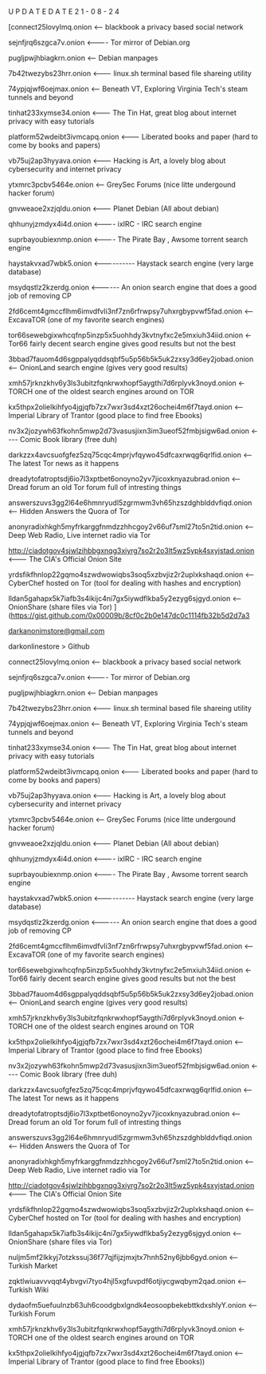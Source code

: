 U P D A T E   D A T E   2 1 - 0 8 - 2 4 

[connect25lovylmq.onion <-- blackbook a privacy based social network 

sejnfjrq6szgca7v.onion <---- Tor mirror of Debian.org

pugljpwjhbiagkrn.onion <-- Debian manpages

7b42twezybs23hrr.onion <--- linux.sh terminal based file shareing utility

74ypjqjwf6oejmax.onion <-- Beneath VT, Exploring Virginia Tech's steam tunnels and beyond

tinhat233xymse34.onion <--- The Tin Hat, great blog about internet privacy with easy tutorials 

platform52wdeibt3ivmcapq.onion <--- Liberated books and paper (hard to come by books and papers)

vb75uj2ap3hyyava.onion <--- Hacking is Art, a lovely blog about cybersecurity and internet privacy 

ytxmrc3pcbv5464e.onion <-- GreySec Forums (nice litte undergound hacker forum) 

gnvweaoe2xzjqldu.onion <--- Planet Debian (All about debian)

qhhunyjzmdyx4i4d.onion <---- ixIRC - IRC search engine

suprbayoubiexnmp.onion <---- The Pirate Bay , Awsome torrent search engine 

haystakvxad7wbk5.onion <---------- Haystack search engine (very large database) 

msydqstlz2kzerdg.onion <------ An onion search engine that does a good job of removing CP 

2fd6cemt4gmccflhm6imvdfvli3nf7zn6rfrwpsy7uhxrgbypvwf5fad.onion <-- ExcavaTOR (one of my favorite search engines) 

tor66sewebgixwhcqfnp5inzp5x5uohhdy3kvtnyfxc2e5mxiuh34iid.onion <- Tor66 fairly decent search engine gives good results but not the best

3bbad7fauom4d6sgppalyqddsqbf5u5p56b5k5uk2zxsy3d6ey2jobad.onion <-- OnionLand search engine (gives very good results) 

xmh57jrknzkhv6y3ls3ubitzfqnkrwxhopf5aygthi7d6rplyvk3noyd.onion <- TORCH one of the oldest search engines around on TOR

kx5thpx2olielkihfyo4jgjqfb7zx7wxr3sd4xzt26ochei4m6f7tayd.onion <-- Imperial Library of Trantor (good place to find free Ebooks)

nv3x2jozywh63fkohn5mwp2d73vasusjixn3im3ueof52fmbjsigw6ad.onion <---- Comic Book library (free duh)

darkzzx4avcsuofgfez5zq75cqc4mprjvfqywo45dfcaxrwqg6qrlfid.onion <-- The latest Tor news as it happens 

dreadytofatroptsdj6io7l3xptbet6onoyno2yv7jicoxknyazubrad.onion <-- Dread forum an old Tor forum full of intresting things

answerszuvs3gg2l64e6hmnryudl5zgrmwm3vh65hzszdghblddvfiqd.onion <-- Hidden Answers the Quora of Tor 

anonyradixhkgh5myfrkarggfnmdzzhhcgoy2v66uf7sml27to5n2tid.onion <-- Deep Web Radio, Live internet radio via Tor

http://ciadotgov4sjwlzihbbgxnqg3xiyrg7so2r2o3lt5wz5ypk4sxyjstad.onion <--- The CIA's Official Onion Site

yrdsfikfhnlop22gqmo4szwdwowiqbs3soq5xzbvjiz2r2uplxkshaqd.onion <-- CyberChef hosted on Tor (tool for dealing with hashes and encryption)

lldan5gahapx5k7iafb3s4ikijc4ni7gx5iywdflkba5y2ezyg6sjgyd.onion <-- OnionShare (share files via Tor) ](https://gist.github.com/0x00009b/8cf0c2b0e147dc0c1114fb32b5d2d7a3


darkanonimstore@gmail.com

darkonlinestore > Github


connect25lovylmq.onion <-- blackbook a privacy based social network 

sejnfjrq6szgca7v.onion <---- Tor mirror of Debian.org

pugljpwjhbiagkrn.onion <-- Debian manpages

7b42twezybs23hrr.onion <--- linux.sh terminal based file shareing utility

74ypjqjwf6oejmax.onion <-- Beneath VT, Exploring Virginia Tech's steam tunnels and beyond

tinhat233xymse34.onion <--- The Tin Hat, great blog about internet privacy with easy tutorials 

platform52wdeibt3ivmcapq.onion <--- Liberated books and paper (hard to come by books and papers)

vb75uj2ap3hyyava.onion <--- Hacking is Art, a lovely blog about cybersecurity and internet privacy 

ytxmrc3pcbv5464e.onion <-- GreySec Forums (nice litte undergound hacker forum) 

gnvweaoe2xzjqldu.onion <--- Planet Debian (All about debian)

qhhunyjzmdyx4i4d.onion <---- ixIRC - IRC search engine

suprbayoubiexnmp.onion <---- The Pirate Bay , Awsome torrent search engine 

haystakvxad7wbk5.onion <---------- Haystack search engine (very large database) 

msydqstlz2kzerdg.onion <------ An onion search engine that does a good job of removing CP 

2fd6cemt4gmccflhm6imvdfvli3nf7zn6rfrwpsy7uhxrgbypvwf5fad.onion <-- ExcavaTOR (one of my favorite search engines) 

tor66sewebgixwhcqfnp5inzp5x5uohhdy3kvtnyfxc2e5mxiuh34iid.onion <- Tor66 fairly decent search engine gives good results but not the best

3bbad7fauom4d6sgppalyqddsqbf5u5p56b5k5uk2zxsy3d6ey2jobad.onion <-- OnionLand search engine (gives very good results) 

xmh57jrknzkhv6y3ls3ubitzfqnkrwxhopf5aygthi7d6rplyvk3noyd.onion <- TORCH one of the oldest search engines around on TOR

kx5thpx2olielkihfyo4jgjqfb7zx7wxr3sd4xzt26ochei4m6f7tayd.onion <-- Imperial Library of Trantor (good place to find free Ebooks)

nv3x2jozywh63fkohn5mwp2d73vasusjixn3im3ueof52fmbjsigw6ad.onion <---- Comic Book library (free duh)

darkzzx4avcsuofgfez5zq75cqc4mprjvfqywo45dfcaxrwqg6qrlfid.onion <-- The latest Tor news as it happens 

dreadytofatroptsdj6io7l3xptbet6onoyno2yv7jicoxknyazubrad.onion <-- Dread forum an old Tor forum full of intresting things

answerszuvs3gg2l64e6hmnryudl5zgrmwm3vh65hzszdghblddvfiqd.onion <-- Hidden Answers the Quora of Tor 

anonyradixhkgh5myfrkarggfnmdzzhhcgoy2v66uf7sml27to5n2tid.onion <-- Deep Web Radio, Live internet radio via Tor

http://ciadotgov4sjwlzihbbgxnqg3xiyrg7so2r2o3lt5wz5ypk4sxyjstad.onion <--- The CIA's Official Onion Site

yrdsfikfhnlop22gqmo4szwdwowiqbs3soq5xzbvjiz2r2uplxkshaqd.onion <-- CyberChef hosted on Tor (tool for dealing with hashes and encryption)

lldan5gahapx5k7iafb3s4ikijc4ni7gx5iywdflkba5y2ezyg6sjgyd.onion <-- OnionShare (share files via Tor) 

nuljm5mf2lkkyj7otzkssuj36f77qjfijzjmxjtx7hnh52ny6jbb6gyd.onion <-- Turkish Market

zqktlwiuavvvqqt4ybvgvi7tyo4hjl5xgfuvpdf6otjiycgwqbym2qad.onion <-- Turkish Wiki

dydaofm5uefuulnzb63uh6coodgbxlgndk4eosoopbekebttkdxshlyY.onion <-- Turkish Forum

xmh57jrknzkhv6y3ls3ubitzfqnkrwxhopf5aygthi7d6rplyvk3noyd.onion <- TORCH one of the oldest search engines around on TOR

kx5thpx2olielkihfyo4jgjqfb7zx7wxr3sd4xzt26ochei4m6f7tayd.onion <-- Imperial Library of Trantor (good place to find free Ebooks))
